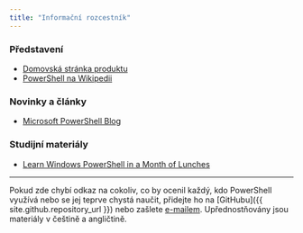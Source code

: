 ```yaml
---
title: "Informační rozcestník"
---
```


### Představení

- [Domovská stránka produktu](https://docs.microsoft.com/cs-cz/powershell/)
- [PowerShell na Wikipedii](https://cs.wikipedia.org/wiki/PowerShell)

### Novinky a články

- [Microsoft PowerShell Blog](https://devblogs.microsoft.com/powershell/)

### Studijní materiály

- [Learn Windows PowerShell in a Month of Lunches](https://www.manning.com/books/learn-powershell-in-a-month-of-lunches)

***

Pokud zde chybí odkaz na cokoliv, co by ocenil každý, kdo PowerShell využívá nebo se jej teprve chystá naučit, přidejte ho na [GitHubu]({{ site.github.repository_url }}) nebo zašlete <a href="mailto:jan@kudrik.cz?subject=PowerShell.cz">e-mailem</a>. Upřednostňovány jsou materiály v češtině a angličtině.
